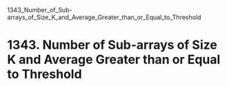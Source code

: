 1343_Number_of_Sub-arrays_of_Size_K_and_Average_Greater_than_or_Equal_to_Threshold
# 1343. Number of Sub-arrays of Size K and Average Greater than or Equal to Threshold

